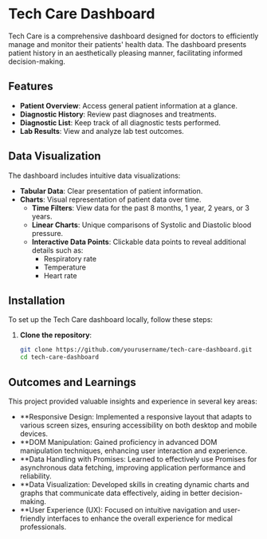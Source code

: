 # Tech Care Dashboard

Tech Care is a comprehensive dashboard designed for doctors to efficiently manage and monitor their patients' health data. The dashboard presents patient history in an aesthetically pleasing manner, facilitating informed decision-making.

## Features

- **Patient Overview**: Access general patient information at a glance.
- **Diagnostic History**: Review past diagnoses and treatments.
- **Diagnostic List**: Keep track of all diagnostic tests performed.
- **Lab Results**: View and analyze lab test outcomes.

## Data Visualization

The dashboard includes intuitive data visualizations:
- **Tabular Data**: Clear presentation of patient information.
- **Charts**: Visual representation of patient data over time.
  - **Time Filters**: View data for the past 8 months, 1 year, 2 years, or 3 years.
  - **Linear Charts**: Unique comparisons of Systolic and Diastolic blood pressure.
  - **Interactive Data Points**: Clickable data points to reveal additional details such as:
    - Respiratory rate
    - Temperature
    - Heart rate

## Installation

To set up the Tech Care dashboard locally, follow these steps:

1. **Clone the repository**:
   ```bash
   git clone https://github.com/yourusername/tech-care-dashboard.git
   cd tech-care-dashboard


## Outcomes and Learnings
This project provided valuable insights and experience in several key areas:

- **Responsive Design: Implemented a responsive layout that adapts to various screen sizes, ensuring accessibility on both desktop and mobile devices.
- **DOM Manipulation: Gained proficiency in advanced DOM manipulation techniques, enhancing user interaction and experience.
- **Data Handling with Promises: Learned to effectively use Promises for asynchronous data fetching, improving application performance and reliability.
- **Data Visualization: Developed skills in creating dynamic charts and graphs that communicate data effectively, aiding in better decision-making.
- **User Experience (UX): Focused on intuitive navigation and user-friendly interfaces to enhance the overall experience for medical professionals.
